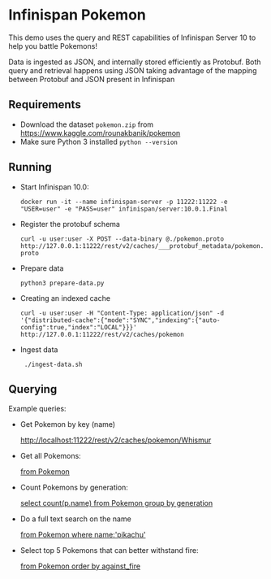 # Infinispan Pokemon

This demo uses the query and REST capabilities of Infinispan Server 10 to help you battle Pokemons!

Data is ingested as JSON, and internally stored efficiently as Protobuf. Both query and retrieval happens using JSON
taking advantage of the mapping between Protobuf and JSON present in Infinispan

## Requirements

* Download the dataset ```pokemon.zip``` from https://www.kaggle.com/rounakbanik/pokemon
* Make sure Python 3 installed ```python --version```

## Running 

* Start Infinispan 10.0:

  ```docker run -it --name infinispan-server -p 11222:11222 -e "USER=user" -e "PASS=user" infinispan/server:10.0.1.Final```

* Register the protobuf schema
  
  ```curl -u user:user -X POST --data-binary @./pokemon.proto http://127.0.0.1:11222/rest/v2/caches/___protobuf_metadata/pokemon.proto```

* Prepare data

  ```python3 prepare-data.py```
  
* Creating an indexed cache

  ``` curl -u user:user -H "Content-Type: application/json" -d '{"distributed-cache":{"mode":"SYNC","indexing":{"auto-config":true,"index":"LOCAL"}}}' http://127.0.0.1:11222/rest/v2/caches/pokemon ```

* Ingest data

   ``` ./ingest-data.sh```
   
## Querying

Example queries:

* Get Pokemon by key (name)

    [http://localhost:11222/rest/v2/caches/pokemon/Whismur](http://localhost:11222/rest/v2/caches/pokemon/Whismur)

* Get all Pokemons: 
  
   [from Pokemon](http://localhost:11222/rest/v2/caches/pokemon?action=search&query=from%20Pokemon)
   
* Count Pokemons by generation:

   [select count(p.name) from Pokemon group by generation](http://localhost:11222/rest/v2/caches/pokemon?action=search&query=select%20count(p.name)%20from%20Pokemon%20p%20group%20by%20generation)
   
* Do a full text search on the name

  [from Pokemon where name:'pikachu'](http://localhost:11222/rest/v2/caches/pokemon?action=search&query=from%20Pokemon%20where%20name:%27pikachu%27)
  
* Select top 5 Pokemons that can better withstand fire:

  [from Pokemon order by against_fire](http://localhost:11222/rest/v2/caches/pokemon?action=search&query=from%20Pokemon%20order%20by%20against_fire%20asc&max_results=5)

